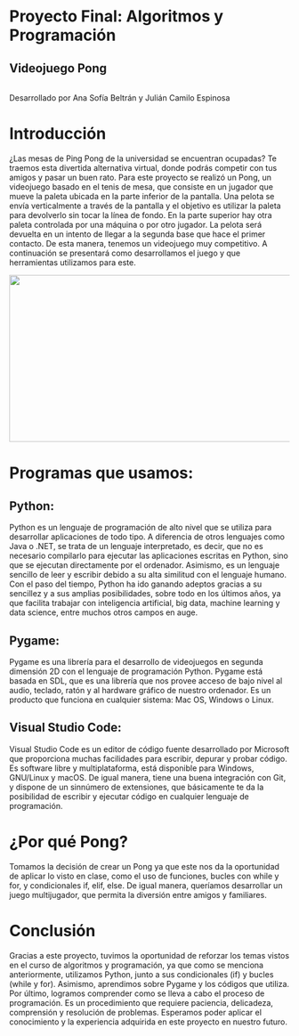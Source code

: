 # Proyecto Final: Algoritmos y Programación

## Videojuego Pong
###### 
Desarrollado por Ana Sofía Beltrán y
Julián Camilo Espinosa

# Introducción
¿Las mesas de Ping Pong de la universidad se encuentran ocupadas? Te traemos esta divertida alternativa virtual, donde podrás competir con tus amigos y pasar un buen rato. Para este proyecto se realizó un Pong, un videojuego basado en el tenis de mesa, que consiste en un jugador que mueve la paleta ubicada en la parte inferior de la pantalla. Una pelota se envía verticalmente a través de la pantalla y el objetivo es utilizar la paleta para devolverlo sin tocar la línea de fondo. En la parte superior hay otra paleta controlada por una máquina o por otro jugador. La pelota será devuelta en un intento de llegar a la segunda base que hace el primer contacto. De esta manera, tenemos un videojuego muy competitivo. A continuación se presentará como desarrollamos el juego y que herramientas utilizamos para este.   
  <div align="center">
    <img src="https://tierragamer.com/wp-content/uploads/2017/12/Pong-1280x720.jpg" width="650" height="300" /> </div>

# Programas que usamos:

## Python:
Python es un lenguaje de programación de alto nivel que se utiliza para desarrollar aplicaciones de todo tipo. A diferencia de otros lenguajes como Java o .NET, se trata de un lenguaje interpretado, es decir, que no es necesario compilarlo para ejecutar las aplicaciones escritas en Python, sino que se ejecutan directamente por el ordenador. Asimismo, es un lenguaje sencillo de leer y escribir debido a su alta similitud con el lenguaje humano. Con el paso del tiempo, Python ha ido ganando adeptos gracias a su sencillez y a sus amplias posibilidades, sobre todo en los últimos años, ya que facilita trabajar con inteligencia artificial, big data, machine learning y data science, entre muchos otros campos en auge.

## Pygame: 
Pygame es una librería para el desarrollo de videojuegos en segunda dimensión 2D con el lenguaje de programación Python. Pygame está basada en SDL, que es una librería que nos provee acceso de bajo nivel al audio, teclado, ratón y al hardware gráfico de nuestro ordenador. Es un producto que funciona en cualquier sistema: Mac OS, Windows o Linux.

## Visual Studio Code:
Visual Studio Code es un editor de código fuente desarrollado por Microsoft que proporciona muchas facilidades para escribir, depurar y probar código. Es software libre y multiplataforma, está disponible para Windows, GNU/Linux y macOS. De igual manera, tiene una buena integración con Git, y dispone de un sinnúmero de extensiones, que básicamente te da la posibilidad de escribir y ejecutar código en cualquier lenguaje de programación.

# ¿Por qué Pong?
Tomamos la decisión de crear un Pong ya que este nos da la oportunidad de aplicar lo visto en clase, como el uso de funciones, bucles con while y for, y condicionales if, elif, else. De igual manera, queríamos desarrollar un juego multijugador, que permita la diversión entre amigos y familiares.

# Conclusión
Gracias a este proyecto, tuvimos la oportunidad de reforzar los temas vistos en el curso de algoritmos y programación, ya que como se menciona anteriormente, utilizamos Python, junto a sus condicionales (if) y bucles (while y for). Asimismo, aprendimos sobre Pygame y los códigos que utiliza. Por último,  logramos comprender como se lleva a cabo el proceso de programación. Es un procedimiento que requiere paciencia, delicadeza, comprensión y resolución de problemas.  Esperamos poder aplicar el conocimiento y la experiencia adquirida en este proyecto en nuestro futuro. 
